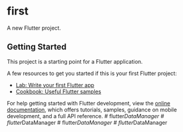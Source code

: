 # first

A new Flutter project.

## Getting Started

This project is a starting point for a Flutter application.

A few resources to get you started if this is your first Flutter project:

- [Lab: Write your first Flutter app](https://docs.flutter.dev/get-started/codelab)
- [Cookbook: Useful Flutter samples](https://docs.flutter.dev/cookbook)

For help getting started with Flutter development, view the
[online documentation](https://docs.flutter.dev/), which offers tutorials,
samples, guidance on mobile development, and a full API reference.
#   f l u t t e r _ D a t a M a n a g e r  
 #   f l u t t e r _ D a t a M a n a g e r  
 #   f l u t t e r _ D a t a M a n a g e r  
 #   f l u t t e r _ D a t a M a n a g e r  
 